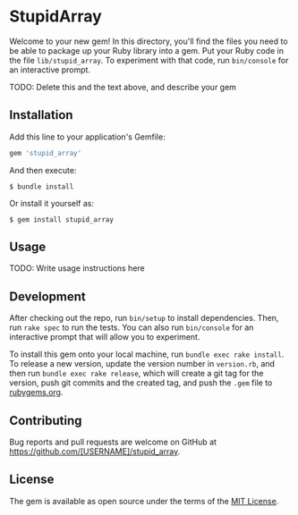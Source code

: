 # StupidArray

Welcome to your new gem! In this directory, you'll find the files you need to be able to package up your Ruby library into a gem. Put your Ruby code in the file `lib/stupid_array`. To experiment with that code, run `bin/console` for an interactive prompt.

TODO: Delete this and the text above, and describe your gem

## Installation

Add this line to your application's Gemfile:

```ruby
gem 'stupid_array'
```

And then execute:

    $ bundle install

Or install it yourself as:

    $ gem install stupid_array

## Usage

TODO: Write usage instructions here

## Development

After checking out the repo, run `bin/setup` to install dependencies. Then, run `rake spec` to run the tests. You can also run `bin/console` for an interactive prompt that will allow you to experiment.

To install this gem onto your local machine, run `bundle exec rake install`. To release a new version, update the version number in `version.rb`, and then run `bundle exec rake release`, which will create a git tag for the version, push git commits and the created tag, and push the `.gem` file to [rubygems.org](https://rubygems.org).

## Contributing

Bug reports and pull requests are welcome on GitHub at https://github.com/[USERNAME]/stupid_array.

## License

The gem is available as open source under the terms of the [MIT License](https://opensource.org/licenses/MIT).
